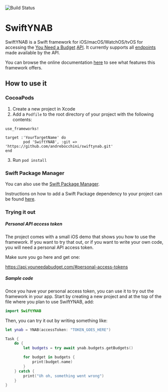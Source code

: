 ![Build Status](https://github.com/andrebocchini/swiftynab/actions/workflows/build.yml/badge.svg?branch=master)


# SwiftYNAB

SwiftYNAB is a Swift framework for iOS/macOS/WatchOS/tvOS for accessing the [You Need a Budget](https://www.youneedabudget.com) [API](https://api.youneedabudget.com).  It currently supports all [endpoints](https://api.youneedabudget.com/v1) made available by the API.

You can browse the online documentation [here](https://andrebocchini.github.io/swiftynab) to see what features this framework offers.

## How to use it

### CocoaPods

1. Create a new project in Xcode
2. Add a `Podfile` to the root directory of your project with the following contents:

```
use_frameworks!
  
target :'YourTargetName' do
        pod 'SwiftYNAB', :git => 'https://github.com/andrebocchini/swiftynab.git'
end
```
3. Run `pod install`

### Swift Package Manager

You can also use the [Swift Package Manager](https://swift.org/package-manager/).

Instructions on how to add a Swift Package dependency to your project can be found [here](https://developer.apple.com/documentation/xcode/swift-packages).

### Trying it out

##### Personal API access token

The project comes with a small iOS demo that shows you how to use the framework.  If you want to try that out, or if you want to write your own code, you will need a personal API access token.

Make sure you go here and get one:

https://api.youneedabudget.com/#personal-access-tokens

##### Sample code

Once you have your personal access token, you can use it to try out the framework in your app. Start by creating a new project and at the top of the file where you plan to use SwiftYNAB, add:

```swift
import SwiftYNAB
```

Then, you can try it out by writing something like:

```swift
let ynab = YNAB(accessToken: "TOKEN_GOES_HERE")

Task {
    do {
        let budgets = try await ynab.budgets.getBudgets()

        for budget in budgets {
            print(budget.name)
        }
    } catch {
        print("Uh oh, something went wrong")
    }
}
```
